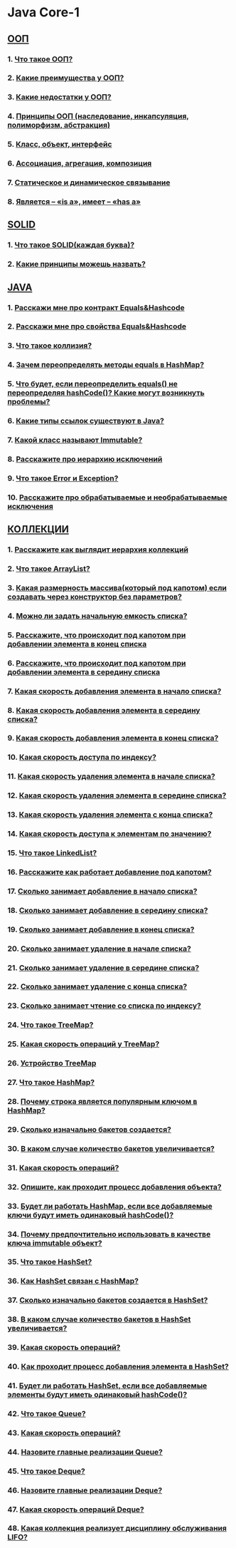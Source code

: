 # Java Core-1

## [ООП](javacore1/#ооп)

### 1. [Что такое ООП?](javacore1/#1-что-такое-ооп)
### 2. [Какие преимущества у ООП?](javacore1/#2-какие-преимущества-у-ооп)
### 3. [Какие недостатки у ООП?](javacore1/#3-какие-недостатки-у-ооп)
### 4. [Принципы ООП (наследование, инкапсуляция, полиморфизм, абстракция)](javacore1/#4-принципы-ооп-наследование-инкапсуляция-полиморфизм-абстракция)
### 5. [Класс, объект, интерфейс](javacore1/#5-класс-объект-интерфейс)
### 6. [Ассоциация, агрегация, композиция](javacore1/#6-ассоциация-агрегация-композиция)
### 7. [Статическое и динамическое связывание](javacore1/#7-статическое-и-динамическое-связывание)
### 8. [Является – «is a», имеет – «has a»](javacore1/#8-является--is-a-имеет--has-a)

## [SOLID](javacore1/#solid)

### 1. [Что такое SOLID(каждая буква)?](javacore1/#1-что-такое-solidкаждая-буква)
### 2. [Какие принципы можешь назвать?](javacore1/#2-какие-еще-принципы-можешь-назвать)

## [JAVA](javacore1/#java)

### 1. [Расскажи мне про контракт Equals&Hashcode](javacore1/#1-расскажи-мне-про-контракт-equalshashcode)
### 2. [Расскажи мне про свойства Equals&Hashcode](javacore1/#2-расскажи-мне-про-свойства-equalshashcode)
### 3. [Что такое коллизия?](javacore1/#3-что-такое-коллизия)
### 4. [Зачем переопределять методы equals в HashMap?](javacore1/#4-зачем-переопределять-методы-equals-в-hashmap)
### 5. [Что будет, если переопределить equals() не переопределяя hashCode()? Какие могут возникнуть проблемы?](javacore1/#5-что-будет-если-переопределить-equals-не-переопределяя-hashcode-какие-могут-возникнуть-проблемы)
### 6. [Какие типы ссылок существуют в Java?](javacore1/#6-какие-типы-ссылок-существуют-в-java)
### 7. [Какой класс называют Immutable?](javacore1/#7-какой-класс-называют-immutable)
### 8. [Расскажите про иерархию исключений](javacore1/#8-расскажите-про-иерархию-исключений)
### 9. [Что такое Error и Exception?](javacore1/#9-что-такое-error-и-exception)
### 10. [Расскажите про обрабатываемые и необрабатываемые исключения](javacore1/#10-расскажите-про-обрабатываемые-и-необрабатываемые-исключения)

## [КОЛЛЕКЦИИ](javacore1/#коллекции)

### 1. [Расскажите как выглядит иерархия коллекций](javacore1/#1-расскажите-как-выглядит-иерархия-коллекций)
### 2. [Что такое ArrayList?](javacore1/#2-что-такое-arraylist)
### 3. [Какая размерность массива(который под капотом) если создавать через конструктор без параметров?](javacore1/#3-какая-размерность-массивакоторый-под-капотом-если-создавать-через-конструктор-без-параметров)
### 4. [Можно ли задать начальную емкость списка?](javacore1/#4-можно-ли-задать-начальную-емкость-списка)
### 5. [Расскажите, что происходит под капотом при добавлении элемента в конец списка](javacore1/#5-расскажите-что-происходит-под-капотом-при-добавлении-элемента-в-конец-списка)
### 6. [Расскажите, что происходит под капотом при добавлении элемента в середину списка](javacore1/#6-расскажите-что-происходит-под-капотом-при-добавлении-элемента-в-середину-списка)
### 7. [Какая скорость добавления элемента в начало списка?](javacore1/#7-какая-скорость-добавления-элемента-в-начало-списка)
### 8. [Какая скорость добавления элемента в середину списка?](javacore1/#8-какая-скорость-добавления-элемента-в-середину-списка)
### 9. [Какая скорость добавления элемента в конец списка?](javacore1/#9-какая-скорость-добавления-элемента-в-конец-списка)
### 10. [Какая скорость доступа по индексу?](javacore1/#10-какая-скорость-доступа-по-индексу)
### 11. [Какая скорость удаления элемента в начале списка?](javacore1/#11-какая-скорость-удаления-элемента-в-начале-списка)
### 12. [Какая скорость удаления элемента в середине списка?](javacore1/#12-какая-скорость-удаления-элемента-в-середине-списка)
### 13. [Какая скорость удаления элемента с конца списка?](javacore1/#13-какая-скорость-удаления-элемента-с-конца-списка)
### 14. [Какая скорость доступа к элементам по значению?](javacore1/#14-какая-скорость-доступа-к-элементам-по-значению)
### 15. [Что такое LinkedList?](javacore1/#15-что-такое-linkedlist)
### 16. [Расскажите как работает добавление под капотом?](javacore1/#16-расскажите-как-работает-добавление-под-капотом)
### 17. [Сколько занимает добавление в начало списка?](javacore1/#17-сколько-занимает-добавление-в-начало-списка)
### 18. [Сколько занимает добавление в середину списка?](javacore1/#18-сколько-занимает-добавление-в-середину-списка)
### 19. [Сколько занимает добавление в конец списка?](javacore1/#19-сколько-занимает-добавление-в-конец-списка)
### 20. [Сколько занимает удаление в начале списка?](javacore1/#20-сколько-занимает-удаление-с-начала-списка)
### 21. [Сколько занимает удаление в середине списка?](javacore1/#21-сколько-занимает-удаление-в-середине-списка)
### 22. [Сколько занимает удаление с конца списка?](javacore1/#22-сколько-занимает-удаление-с-конца-списка)
### 23. [Сколько занимает чтение со списка по индексу?](javacore1/#23-сколько-занимает-чтение-со-списка-по-индексу)
### 24. [Что такое TreeMap?](javacore1/#24-что-такое-treemap)
### 25. [Какая скорость операций у TreeMap?](javacore1/#25-какая-скорость-операций-у-treemap)
### 26. [Устройство TreeMap](javacore1/#26-устройство-treemap)
### 27. [Что такое HashMap?](javacore1/#27-что-такое-hashmap)
### 28. [Почему строка является популярным ключом в HashMap?](javacore1/#28-почему-строка-является-популярным-ключом-в-hashmap)
### 29. [Сколько изначально бакетов создается?](javacore1/#29-сколько-изначально-бакетов-создается)
### 30. [В каком случае количество бакетов увеличивается?](javacore1/#30-в-каком-случае-количество-бакетов-увеличивается)
### 31. [Какая скорость операций?](javacore1/#31-какая-скорость-операций)
### 32. [Опишите, как проходит процесс добавления объекта?](javacore1/#32-опишите-как-проходит-процесс-добавления-объекта)
### 33. [Будет ли работать HashMap, если все добавляемые ключи будут иметь одинаковый hashCode()?](javacore1/#33-будет-ли-работать-hashmap-если-все-добавляемые-ключи-будут-иметь-одинаковый-hashcode)
### 34. [Почему предпочтительно использовать в качестве ключа immutable объект?](javacore1/#34-почему-предпочтительно-использовать-в-качестве-ключа-immutable-объект)
### 35. [Что такое HashSet?](javacore1/#35-что-такое-hashset)
### 36. [Как HashSet связан с HashMap?](javacore1/#36-как-hashset-связан-с-hashmap)
### 37. [Сколько изначально бакетов создается в HashSet?](javacore1/#37-сколько-изначально-бакетов-создается-в-hashset)
### 38. [В каком случае количество бакетов в HashSet увеличивается?](javacore1/#38-в-каком-случае-количество-бакетов-в-hashset-увеличивается)
### 39. [Какая скорость операций?](javacore1/#39-какая-скорость-операций)
### 40. [Как проходит процесс добавления элемента в HashSet?](javacore1/#40-как-проходит-процесс-добавления-элемента-в-hashset)
### 41. [Будет ли работать HashSet, если все добавляемые элементы будут иметь одинаковый hashCode()?](javacore1/#41-будет-ли-работать-hashset-если-все-добавляемые-элементы-будут-иметь-одинаковый-hashcode)
### 42. [Что такое Queue?](javacore1/#42-что-такое-queue)
### 43. [Какая скорость операций?](javacore1/#43-какая-скорость-операций)
### 44. [Назовите главные реализации Queue?](javacore1/#44-назовите-главные-реализации-queue)
### 45. [Что такое Deque?](javacore1/#45-что-такое-deque)
### 46. [Назовите главные реализации Deque?](javacore1/#46-назовите-главные-реализации-deque)
### 47. [Какая скорость операций Deque?](javacore1/#47-какая-скорость-операций-deque)
### 48. [Какая коллекция реализует дисциплину обслуживания LIFO?](javacore1/#48-какая-коллекция-реализует-дисциплину-обслуживания-lifo)
